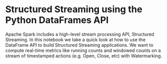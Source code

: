 # Structured Streaming using the Python DataFrames API

Apache Spark includes a high-level stream processing API, Structured Streaming. In this notebook we take a quick look at how to use the DataFrame API to build Structured Streaming applications. 
We want to compute real-time metrics like running counts and windowed counts on a stream of timestamped actions (e.g. Open, Close, etc) with Watermarking.
